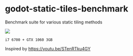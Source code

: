 # godot-static-tiles-benchmark
Benchmark suite for various static tiling methods

![](https://user-images.githubusercontent.com/39736205/127757000-34a9489d-5e89-47e3-af4f-8b42cc80c61d.png)

`i7 6700 + GTX 1060 3GB`

Inspired by https://youtu.be/STenRTku4GY
